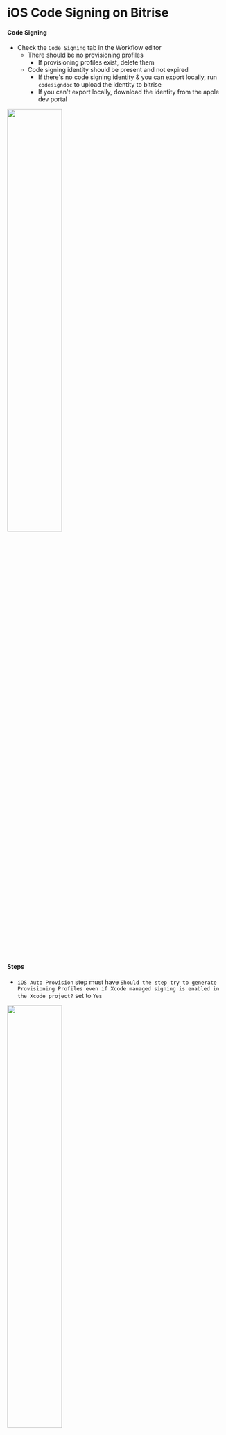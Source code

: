 # iOS Code Signing on Bitrise

#### Code Signing

- Check the `Code Signing` tab in the Workflow editor
  - There should be no provisioning profiles
    - If provisioning profiles exist, delete them
  - Code signing identity should be present and not expired
    - If there's no code signing identity & you can export locally, run `codesigndoc` to upload the identity to bitrise
    - If you can't export locally, download the identity from the apple dev portal

<img src="./workflow_editor.png" width="50%" />

#### Steps

- `iOS Auto Provision` step must have `Should the step try to generate Provisioning Profiles even if Xcode managed signing is enabled in the Xcode project?` set to `Yes`

<img src="./auto_provision.png" width="50%" />

- `Xcode Archive & Export for iOS` step must have an empty value for `Custom export options plist content`

<img src="./xcode_archive.png" width="50%" />

#### Errors

```
Error:
Failed to find development Xcode managed provisioning profile for bundle id: com.eskwelabs.parentapp.
Please open your project in your local Xcode and generate and ipa file
with the desired distribution type and by using Xcode managed codesigning.
This will create / refresh the desired managed profiles.
```

Locally build the app for archiving and then export (`Window` -> `Organizer` -> `Distribute App`) with `Automatically manage signing` to refresh the profiles.

<img src="./local_export.png" width="50%" />

```
generate_profiles set to true, but failed to generate Provisioning Profiles with error:
Apple provided the following error info: There were errors in the data supplied. Please correct and re-submit. Multiple profiles found with the name 'Bitrise ad-hoc - (com.eskwelabs.parentapp)'.  Please remove the duplicate profiles and try again.
```

Visit the [Apple dev portal](http://developer.apple.com/), click on `Account`, then `Certificates, IDs & Profiles`, and finally select `Distribution` under `Provisioning Profiles`. Delete the Bitrsie profile related to the failing build.

<img src="./delete_profile.png" width="50%" />

